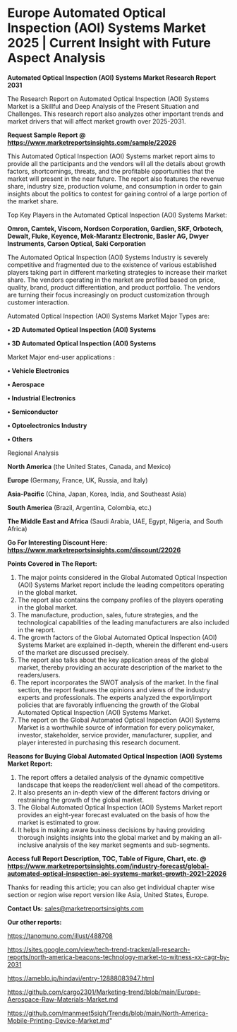 # Europe Automated Optical Inspection (AOI) Systems Market 2025 | Current Insight with Future Aspect Analysis

<strong>Automated Optical Inspection (AOI) Systems Market Research Report 2031</strong>

The Research Report on Automated Optical Inspection (AOI) Systems Market is a Skillful and Deep Analysis of the Present Situation and Challenges. This research report also analyzes other important trends and market drivers that will affect market growth over 2025-2031.

<strong>Request Sample Report @ <a href=https://www.marketreportsinsights.com/sample/22026>https://www.marketreportsinsights.com/sample/22026</a></strong>

This Automated Optical Inspection (AOI) Systems market report aims to provide all the participants and the vendors will all the details about growth factors, shortcomings, threats, and the profitable opportunities that the market will present in the near future. The report also features the revenue share, industry size, production volume, and consumption in order to gain insights about the politics to contest for gaining control of a large portion of the market share.

Top Key Players in the Automated Optical Inspection (AOI) Systems Market:

<strong>Omron, Camtek, Viscom, Nordson Corporation, Gardien, SKF, Orbotech, Dewalt, Fluke, Keyence, Mek-Marantz Electronic, Basler AG, Dwyer Instruments, Carson Optical, Saki Corporation</strong>

The Automated Optical Inspection (AOI) Systems Industry is severely competitive and fragmented due to the existence of various established players taking part in different marketing strategies to increase their market share. The vendors operating in the market are profiled based on price, quality, brand, product differentiation, and product portfolio. The vendors are turning their focus increasingly on product customization through customer interaction.

Automated Optical Inspection (AOI) Systems Market Major Types are:

<strong>• 2D Automated Optical Inspection (AOI) Systems

• 3D Automated Optical Inspection (AOI) Systems</strong>

Market Major end-user applications :

<strong>• Vehicle Electronics

• Aerospace

• Industrial Electronics

• Semiconductor

• Optoelectronics Industry

• Others</strong>

Regional Analysis

</u><strong><b>North America</b></strong> (the United States, Canada, and Mexico)

<strong><b>Europe </b></strong>(Germany, France, UK, Russia, and Italy)

<strong><b>Asia-Pacific</b></strong> (China, Japan, Korea, India, and Southeast Asia)

<strong><b>South America</b></strong> (Brazil, Argentina, Colombia, etc.)

<strong><b>The Middle East and Africa</b></strong> (Saudi Arabia, UAE, Egypt, Nigeria, and South Africa)

<strong>Go For Interesting Discount Here: <a href=https://www.marketreportsinsights.com/discount/22026>https://www.marketreportsinsights.com/discount/22026</a></strong>

<strong>Points Covered in The Report:</strong>
<ol>
  <li>The major points considered in the Global Automated Optical Inspection (AOI) Systems Market report include the leading competitors operating in the global market.</li>
  <li>The report also contains the company profiles of the players operating in the global market.</li>
  <li>The manufacture, production, sales, future strategies, and the technological capabilities of the leading manufacturers are also included in the report.</li>
  <li>The growth factors of the Global Automated Optical Inspection (AOI) Systems Market are explained in-depth, wherein the different end-users of the market are discussed precisely.</li>
  <li>The report also talks about the key application areas of the global market, thereby providing an accurate description of the market to the readers/users.</li>
  <li>The report incorporates the SWOT analysis of the market. In the final section, the report features the opinions and views of the industry experts and professionals. The experts analyzed the export/import policies that are favorably influencing the growth of the Global Automated Optical Inspection (AOI) Systems Market.</li>
  <li>The report on the Global Automated Optical Inspection (AOI) Systems Market is a worthwhile source of information for every policymaker, investor, stakeholder, service provider, manufacturer, supplier, and player interested in purchasing this research document.</li>
</ol>
<strong>Reasons for Buying Global Automated Optical Inspection (AOI) Systems Market Report:</strong>

<ol>
  <li>The report offers a detailed analysis of the dynamic competitive landscape that keeps the reader/client well ahead of the competitors.</li>
  <li>It also presents an in-depth view of the different factors driving or restraining the growth of the global market.</li>
  <li>The Global Automated Optical Inspection (AOI) Systems Market report provides an eight-year forecast evaluated on the basis of how the market is estimated to grow.</li>
  <li>It helps in making aware business decisions by having providing thorough insights insights into the global market and by making an all-inclusive analysis of the key market segments and sub-segments.</li>
</ol>
<strong>Access full Report Description, TOC, Table of Figure, Chart, etc. @ <a href=https://www.marketreportsinsights.com/industry-forecast/global-automated-optical-inspection-aoi-systems-market-growth-2021-22026>https://www.marketreportsinsights.com/industry-forecast/global-automated-optical-inspection-aoi-systems-market-growth-2021-22026</a></strong>


Thanks for reading this article; you can also get individual chapter wise section or region wise report version like Asia, United States, Europe.

<strong>Contact Us:</strong>
sales@marketreportsinsights.com

<strong>Our other reports:</strong>

<a href=https://tanomuno.com/illust/488708>https://tanomuno.com/illust/488708</a>

<a href=https://sites.google.com/view/tech-trend-tracker/all-research-reports/north-america-beacons-technology-market-to-witness-xx-cagr-by-2031>https://sites.google.com/view/tech-trend-tracker/all-research-reports/north-america-beacons-technology-market-to-witness-xx-cagr-by-2031</a>

<a href=https://ameblo.jp/hindavi/entry-12888083947.html>https://ameblo.jp/hindavi/entry-12888083947.html</a>

<a href=https://github.com/cargo2301/Marketing-trend/blob/main/Europe-Aerospace-Raw-Materials-Market.md>https://github.com/cargo2301/Marketing-trend/blob/main/Europe-Aerospace-Raw-Materials-Market.md</a>

<a href=https://github.com/manmeet5sigh/Trends/blob/main/North-America-Mobile-Printing-Device-Market.md>https://github.com/manmeet5sigh/Trends/blob/main/North-America-Mobile-Printing-Device-Market.md</a>"
